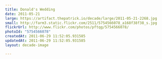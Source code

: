 ```yaml
---
title: Donald's Wedding
date: 2011-05-21
large: https://artifact.thepatrick.io/decade/large/2011-05-21-2268.jpg
small: http://farm3.static.flickr.com/2511/5754566078_a168f38f38_s.jpg
flickrUrl: http://www.flickr.com/photos/pftqg/5754566078/
photoId: "5754566078"
createdAt: 2011-06-29 11:52:05.931585
updatedAt: 2011-06-29 11:52:05.931585
layout: decade-image

---
```


